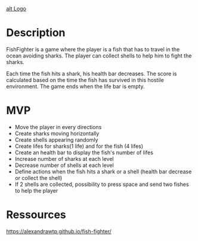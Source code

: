 [alt Logo](https://github.com/Alexandrawtp/fish-fighter/blob/master/images/logo.png)

# Description

FishFighter is a game where the player is a fish that has to travel in the ocean avoiding sharks. The player can collect shells to help him to fight the sharks.

Each time the fish hits a shark, his health bar decreases. The score is calculated based on the time the fish has survived in this hostile environment. The game ends when the life bar is empty.

# MVP
- Move the player in every directions
- Create sharks moving horizontally
- Create shells appearing randomly
- Create lifes for sharks(1 life) and for the fish (4 lifes)
- Create an health bar to display the fish's number of lifes
- Increase number of sharks at each level
- Decrease number of shells at each level
- Define actions when the fish hits a shark or a shell (health bar decrease or collect the shell)
- If 2 shells are collected, possibility to press space and send two fishes to help the player 

# Ressources

https://alexandrawtp.github.io/fish-fighter/
